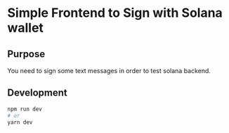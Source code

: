 # Simple Frontend to Sign with Solana wallet

## Purpose
You need to sign some text messages in order to test solana backend.

## Development

```bash
npm run dev
# or
yarn dev
```
